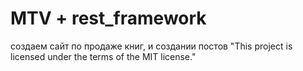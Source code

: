 # MTV + rest_framework 
создаем сайт по продаже книг, и создании постов
"This project is licensed under the terms of the MIT license."
